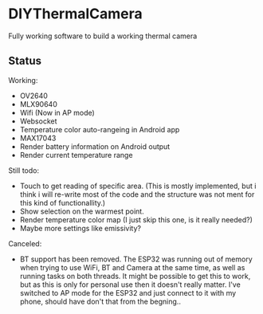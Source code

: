# DIYThermalCamera
 Fully working software to build a working thermal camera

## Status
Working:
- OV2640
- MLX90640
- Wifi (Now in AP mode)
- Websocket
- Temperature color auto-rangeing in Android app
- MAX17043
- Render battery information on Android output
- Render current temperature range

Still todo:
- Touch to get reading of specific area. (This is mostly implemented, but i think i will re-write most of the code and the structure was not ment for this kind of functionallity.)
- Show selection on the warmest point.
- Render temperature color map (I just skip this one, is it really needed?)
- Maybe more settings like emissivity?

Canceled:
- BT support has been removed. The ESP32 was running out of memory when trying to use WiFi, BT and Camera at the same time, as well as running tasks on both threads.
It might be possible to get this to work, but as this is only for personal use then it doesn't really matter.
I've switched to AP mode for the ESP32 and just connect to it with my phone, should have don't that from the begning..
